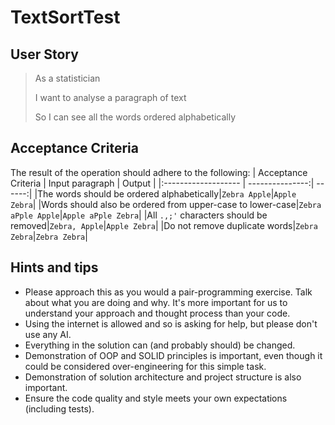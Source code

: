 # TextSortTest

## User Story
> As a statistician
> 
> I want to analyse a paragraph of text
> 
> So I can see all the words ordered alphabetically


## Acceptance Criteria
The result of the operation should adhere to the following:
| Acceptance Criteria | Input paragraph | Output |
|:------------------- | ---------------:| ------:|
|The words should be ordered alphabetically|`Zebra Apple`|`Apple Zebra`|
|Words should also be ordered from upper-case to lower-case|`Zebra aPple Apple`|`Apple aPple Zebra`|
|All `.,;'` characters should be removed|`Zebra, Apple`|`Apple Zebra`|
|Do not remove duplicate words|`Zebra Zebra`|`Zebra Zebra`|


## Hints and tips
* Please approach this as you would a pair-programming exercise. Talk about what you are doing and why. It's more important for us to understand your approach and thought process than your code.
* Using the internet is allowed and so is asking for help, but please don't use any AI.
* Everything in the solution can (and probably should) be changed.
* Demonstration of OOP and SOLID principles is important, even though it could be considered over-engineering for this simple task.
* Demonstration of solution architecture and project structure is also important.
* Ensure the code quality and style meets your own expectations (including tests).

